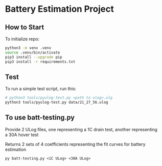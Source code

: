 # Battery Estimation Project

## How to Start

To initialize repo:

```bash
python3 -m venv .venv
source .venv/bin/activate
pip3 install --upgrade pip
pip3 install -r requirements.txt
```

## Test

To run a simple test script, run this:

```bash
# python3 tools/pyulog-test.py <path to ulog>.ulg
python3 tools/pyulog-test.py data/21_27_56.ulog
```

## To use batt-testing.py
Provide 2 ULog files, one representing a 1C drain test, another representing a 30A hover test

Returns 2 sets of 4 coefficients representing the fit curves for battery estimation

```py batt-testing.py <1C ULog> <30A ULog>```
